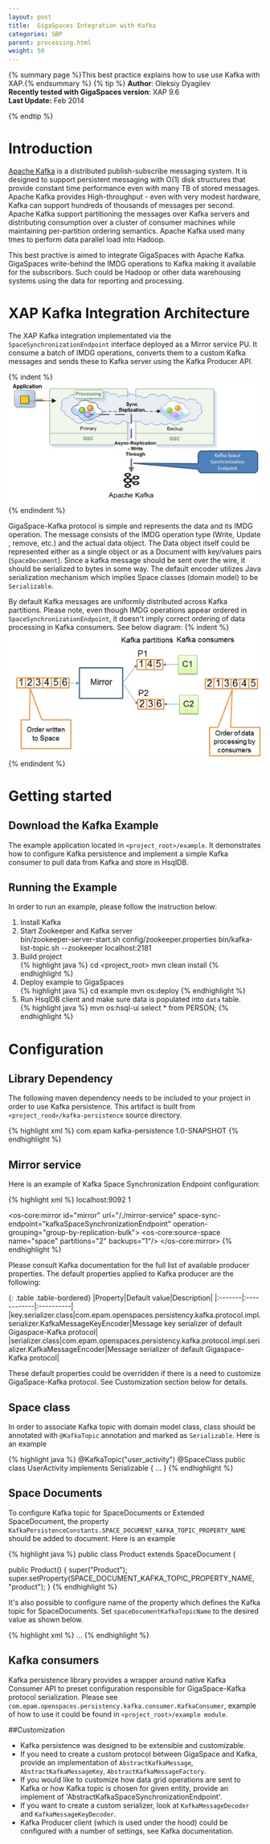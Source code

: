 ```yaml
---
layout: post
title:  GigaSpaces Integration with Kafka
categories: SBP
parent: processing.html
weight: 50
---
```


{% summary page %}This best practice explains how to use use Kafka with XAP.{% endsummary %}
 {% tip %}
 **Author**:  Oleksiy Dyagilev<br/>
 **Recently tested with GigaSpaces version**: XAP 9.6<br/>
 **Last Update:** Feb 2014<br/>

{% endtip %}

# Introduction

[Apache Kafka](http://kafka.apache.org) is a distributed publish-subscribe messaging system. It is designed to support persistent messaging with O(1) disk structures that provide constant time performance even with many TB of stored messages.
Apache Kafka provides High-throughput - even with very modest hardware, Kafka can support hundreds of thousands of messages per second. Apache Kafka support partitioning the messages over Kafka servers and distributing consumption over a cluster of consumer machines while maintaining per-partition ordering semantics. Apache Kafka used many tmes to perform data parallel load into Hadoop.

This best practive is aimed to integrate GigaSpaces with Apache Kafka. GigaSpaces write-behind the IMDG operations to Kafka making it available for the subscribors. Such could be Hadoop or other data warehousing systems using the data for reporting and processing.

# XAP Kafka Integration Architecture

The XAP Kafka integration implementated via the `SpaceSynchronizationEndpoint` interface deployed as a Mirror service PU. It consume a batch of IMDG operations, converts them to a custom Kafka messages and sends these to Kafka server using the Kafka Producer API.

{% indent %}
![xap-kafka.jpg](/pics/xap-kafka.jpg)
{% endindent %}

GigaSpace-Kafka protocol is simple and represents the data and its IMDG operation. The message consists of the IMDG operation type (Write, Update , remove, etc.) and the actual data object. The Data object itself could be represented either as a single object or as a Document with key/values pairs (`SpaceDocument`). Since a kafka message should be sent over the wire, it should be serialized to bytes in some way. The default encoder utilizes Java serialization mechanism which implies Space classes (domain model) to be `Serializable`.

By default Kafka messages are uniformly distributed across Kafka partitions. Please note, even though IMDG operations appear ordered in `SpaceSynchronizationEndpoint`, it doesn't imply correct ordering of data processing in Kafka consumers. See below diagram:
{% indent %}
![xap-kafka-ordering.jpg](/pics/xap-kafka-ordering.jpg)
{% endindent %}

# Getting started

## Download the Kafka Example

The example application located in `<project_root>/example`. It demonstrates how to configure Kafka persistence and implement a simple Kafka consumer to pull data from Kafka and store in HsqlDB.

## Running the Example
In order to run an example, please follow the instruction below:
1.	Install Kafka<br/>
2.	Start Zookeeper and Kafka server<br/>
bin/zookeeper-server-start.sh config/zookeeper.properties
bin/kafka-list-topic.sh --zookeeper localhost:2181
3.	Build project<br/>
{% highlight java %}
cd <project_root>
mvn clean install
{% endhighlight %}
4.	Deploy example to GigaSpaces<br/>
{% highlight java %}
cd example
mvn os:deploy
{% endhighlight %}
5.	Run HsqlDB client and make sure data is populated into `data` table.<br/>
{% highlight java %}
mvn os:hsql-ui
select * from PERSON;
{% endhighlight %}

# Configuration

## Library Dependency

The following maven dependency needs to be included to your project in order to use Kafka persistence. This artifact is built from `<project_rood>/kafka-persistence` source directory.

{% highlight xml %}
<dependency>
	<groupId>com.epam</groupId>
	<artifactId>kafka-persistence</artifactId>
	<version>1.0-SNAPSHOT</version>
</dependency>
{% endhighlight %}


## Mirror service

Here is an example of Kafka Space Synchronization Endpoint configuration:

{% highlight xml %}
<bean id="kafkaSpaceSynchronizationEndpoint" class="com.epam.openspaces.persistency.kafka.KafkaSpaceSynchronizationEndpointFactoryBean">
	<property name="producerProperties">
		<props>
			<prop key="metadata.broker.list"> localhost:9092</prop>
			<prop key="request.required.acks">1</prop>
		</props>
	</property>
</bean>

<!--
	The mirror space. Uses the Kafka external data source. Persists changes done on the Space that
	connects to this mirror space into the Kafka.
-->
<os-core:mirror id="mirror" url="/./mirror-service" space-sync-endpoint="kafkaSpaceSynchronizationEndpoint" operation-grouping="group-by-replication-bulk">
	<os-core:source-space name="space" partitions="2" backups="1"/>
</os-core:mirror>
{% endhighlight %}

Please consult Kafka documentation for the full list of available producer properties.
The default properties applied to Kafka producer are the following:

{: .table .table-bordered}
|Property|Default value|Description|
|:-------|:------------|:----------|
|key.serializer.class|com.epam.openspaces.persistency.kafka.protocol.impl.serializer.KafkaMessageKeyEncoder|Message key serializer of default Gigaspace-Kafka protocol|
|serializer.class|com.epam.openspaces.persistency.kafka.protocol.impl.serializer.KafkaMessageEncoder|Message serializer of default Gigaspace-Kafka protocol|

These default properties could be overridden if there is a need to customize GigaSpace-Kafka protocol. See Customization section below for details.

## Space class

In order to associate Kafka topic with domain model class, class should be annotated with `@KafkaTopic` annotation and marked as `Serializable`. Here is an example

{% highlight java %}
@KafkaTopic("user_activity")
@SpaceClass
public class UserActivity implements Serializable {
    ...
}
{% endhighlight %}

## Space Documents

To configure Kafka topic for SpaceDocuments or Extended SpaceDocument, the property `KafkaPersistenceConstants.SPACE_DOCUMENT_KAFKA_TOPIC_PROPERTY_NAME` should be added to document. Here is an example

{% highlight java %}
public class Product extends SpaceDocument {

public Product() {
	super("Product");
	super.setProperty(SPACE_DOCUMENT_KAFKA_TOPIC_PROPERTY_NAME, "product");
}
{% endhighlight %}

It's also possible to configure name of the property which defines the Kafka topic for SpaceDocuments. Set `spaceDocumentKafkaTopicName` to the desired value as shown below.

{% highlight xml %}
<bean id="kafkaSpaceSynchronizationEndpoint" class="com.epam.openspaces.persistency.kafka.KafkaSpaceSynchrspaceDocumentKafkaTopicNameonizationEndpointFactoryBean">
	...
	<property name="spaceDocumentKafkaTopicName" value="topic_name" />
</bean>
{% endhighlight %}

## Kafka consumers

Kafka persistence library provides a wrapper around native Kafka Consumer API to preset configuration responsible for GigaSpace-Kafka protocol serialization. Please see `com.epam.openspaces.persistency.kafka.consumer.KafkaConsumer`, example of how to use it could be found in `<project_root>/example module`.

##Customization

- Kafka persistence was designed to be extensible and customizable.
- If you need to create a custom protocol between GigaSpace and Kafka, provide an implementation of `AbstractKafkaMessage`, `AbstractKafkaMessageKey`, `AbstractKafkaMessageFactory`.
- If you would like to customize how data grid operations are sent to Kafka or how Kafka topic is chosen for given entity, provide an implement of 'AbstractKafkaSpaceSynchronizationEndpoint'.
- If you want to create a custom serializer, look at `KafkaMessageDecoder` and `KafkaMessageKeyDecoder`.
- Kafka Producer client (which is used under the hood) could be configured with a number of settings, see Kafka documentation.
